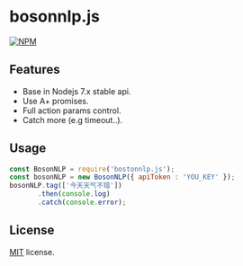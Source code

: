 # bosonnlp.js
[![NPM](https://nodei.co/npm/bosonnlp.js.png?stars&downloads)](https://nodei.co/npm/bosonnlp.js/)

## Features

 - Base in Nodejs 7.x stable api.
 - Use A+ promises.
 - Full action params control.
 - Catch more (e.g timeout..).

 ## Usage

 ```javascript
const BosonNLP = require('bostonnlp.js');
const bosonNLP = new BosonNLP({ apiToken : 'YOU_KEY' });
bosonNLP.tag(['今天天气不错'])
        .then(console.log)
        .catch(console.error);
 ```

## License

[MIT](https://mths.be/mit) license.